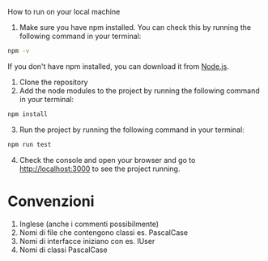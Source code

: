 How to run on your local machine

1. Make sure you have npm installed. You can check this by running the following command in your terminal:

```bash
npm -v
```

If you don't have npm installed, you can download it from [Node.js](https://nodejs.org/).

1. Clone the repository
2. Add the node modules to the project by running the following command in your terminal:

```bash
npm install
```

3. Run the project by running the following command in your terminal:

```bash
npm run test
```

4. Check the console and open your browser and go to [http://localhost:3000](http://localhost:3000) to see the project running.

# Convenzioni

1. Inglese (anche i commenti possibilmente)
1. Nomi di file che contengono classi es. PascalCase
1. Nomi di interfacce iniziano con es. IUser
1. Nomi di classi PascalCase
